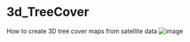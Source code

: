 # 3d_TreeCover
How to create 3D tree cover maps from satellite data 
![image](https://github.com/user-attachments/assets/33661246-ebeb-4c80-ab80-c2409bf59cc4)
